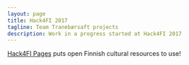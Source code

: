 ```yaml
---
layout: page
title: Hack4FI 2017
tagline: Team Tranebærsaft projects
description: Work in a progress started at Hack4FI 2017
---
```

[Hack4FI Pages](https://hack4.fi) puts open Finnish cultural resources to use!
